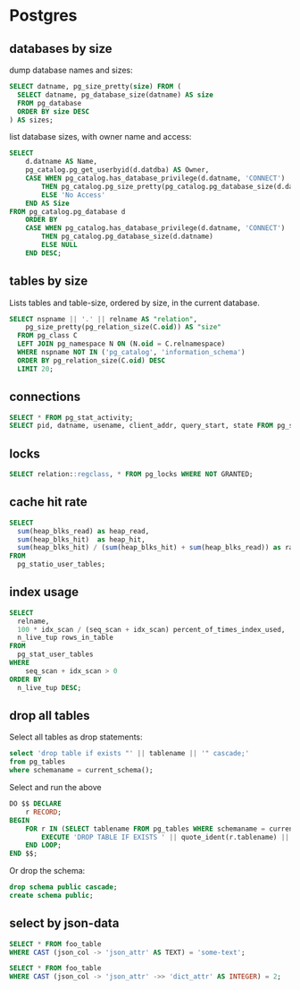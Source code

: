 # Postgres

## databases by size

dump database names and sizes:

```sql
SELECT datname, pg_size_pretty(size) FROM (
  SELECT datname, pg_database_size(datname) AS size
  FROM pg_database
  ORDER BY size DESC
) AS sizes;
```


list database sizes, with owner name and access:

```sql
SELECT
    d.datname AS Name,
    pg_catalog.pg_get_userbyid(d.datdba) AS Owner,
    CASE WHEN pg_catalog.has_database_privilege(d.datname, 'CONNECT')
        THEN pg_catalog.pg_size_pretty(pg_catalog.pg_database_size(d.datname))
        ELSE 'No Access'
    END AS Size
FROM pg_catalog.pg_database d
    ORDER BY
    CASE WHEN pg_catalog.has_database_privilege(d.datname, 'CONNECT')
        THEN pg_catalog.pg_database_size(d.datname)
        ELSE NULL
    END DESC;
```


## tables by size

Lists tables and table-size, ordered by size, in the current database.

```sql
SELECT nspname || '.' || relname AS "relation",
    pg_size_pretty(pg_relation_size(C.oid)) AS "size"
  FROM pg_class C
  LEFT JOIN pg_namespace N ON (N.oid = C.relnamespace)
  WHERE nspname NOT IN ('pg_catalog', 'information_schema')
  ORDER BY pg_relation_size(C.oid) DESC
  LIMIT 20;
```


## connections

```sql
SELECT * FROM pg_stat_activity;
SELECT pid, datname, usename, client_addr, query_start, state FROM pg_stat_activity;
```


## locks

```sql
SELECT relation::regclass, * FROM pg_locks WHERE NOT GRANTED;
```


## cache hit rate

```sql
SELECT
  sum(heap_blks_read) as heap_read,
  sum(heap_blks_hit)  as heap_hit,
  sum(heap_blks_hit) / (sum(heap_blks_hit) + sum(heap_blks_read)) as ratio
FROM
  pg_statio_user_tables;
```


## index usage

```sql
SELECT 
  relname, 
  100 * idx_scan / (seq_scan + idx_scan) percent_of_times_index_used, 
  n_live_tup rows_in_table
FROM 
  pg_stat_user_tables
WHERE 
    seq_scan + idx_scan > 0 
ORDER BY 
  n_live_tup DESC;
```


## drop all tables

Select all tables as drop statements:

```sql
select 'drop table if exists "' || tablename || '" cascade;'
from pg_tables
where schemaname = current_schema();
```

Select and run the above
```sql
DO $$ DECLARE
    r RECORD;
BEGIN
    FOR r IN (SELECT tablename FROM pg_tables WHERE schemaname = current_schema()) LOOP
        EXECUTE 'DROP TABLE IF EXISTS ' || quote_ident(r.tablename) || ' CASCADE';
    END LOOP;
END $$;
```

Or drop the schema:
```sql
drop schema public cascade;
create schema public;
```

## select by json-data

```sql
SELECT * FROM foo_table
WHERE CAST (json_col -> 'json_attr' AS TEXT) = 'some-text';

SELECT * FROM foo_table
WHERE CAST (json_col -> 'json_attr' ->> 'dict_attr' AS INTEGER) = 2;
```
